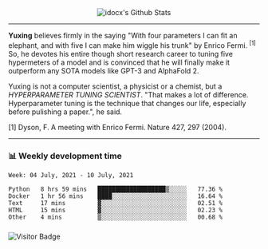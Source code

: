 <div align="center">
    <img align="center" src="https://github-readme-stats.vercel.app/api?username=idocx&show_icons=true&count_private=true&hide_border=true" alt="idocx's Github Stats"></img>
</div>

---

**Yuxing** believes firmly in the saying "With four parameters I can fit an elephant, and with five I can make him wiggle his trunk" by Enrico Fermi. <sup>[1]</sup> So, he devotes his entire though short research career to tuning five hypermeters of a model and is convinced that he will finally make it outperform any SOTA models like GPT-3 and AlphaFold 2.

Yuxing is not a computer scientist, a physicist or a chemist, but a *HYPERPARAMETER TUNING SCIENTIST*. "That makes a lot of difference. Hyperparameter tuning is the technique that changes our life, especially before pulishing a paper.", he said.

[1] Dyson, F. A meeting with Enrico Fermi. Nature 427, 297 (2004).


---

### 📊 Weekly development time
<!--START_SECTION:waka-->
```text
Week: 04 July, 2021 - 10 July, 2021

Python   8 hrs 59 mins   ███████████████████▒░░░░░   77.36 % 
Docker   1 hr 56 mins    ████░░░░░░░░░░░░░░░░░░░░░   16.64 % 
Text     17 mins         ▓░░░░░░░░░░░░░░░░░░░░░░░░   02.51 % 
HTML     15 mins         ▓░░░░░░░░░░░░░░░░░░░░░░░░   02.23 % 
Other    4 mins          ▒░░░░░░░░░░░░░░░░░░░░░░░░   00.68 % 
```
<!--END_SECTION:waka-->

### 

![Visitor Badge](https://visitor-badge.laobi.icu/badge?page_id=idocx.idocx)